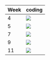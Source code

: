 | Week | coding |
| --- | --- |
| 4 |  ![](https://github.com/kmaooad/coding-19w4-ddenouement/workflows/Grading/badge.svg) |
| 5 |  ![](https://github.com/kmaooad/coding-19W05-ddenouement/workflows/Grading/badge.svg) |
| 7 |  ![](https://github.com/kmaooad/coding-19W07-ddenouement/workflows/Grading/badge.svg) |
| 9 |  ![](https://github.com/kmaooad/coding-19W09-ddenouement/workflows/Grading/badge.svg) |
| 11 |  ![](https://github.com/kmaooad/coding-19W11-ddenouement/workflows/Grading/badge.svg) |
